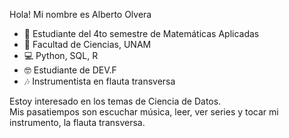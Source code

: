 Hola! Mi nombre es Alberto Olvera

- 📗 Estudiante del 4to semestre de Matemáticas Aplicadas
- 🌱 Facultad de Ciencias, UNAM
- 💻 Python, SQL, R
- 🤓 Estudiante de DEV.F
- 🎶 Instrumentista en flauta transversa

Estoy interesado en los temas de Ciencia de Datos. <br>
Mis pasatiempos son escuchar música, leer, ver series y tocar mi instrumento, la flauta transversa.
